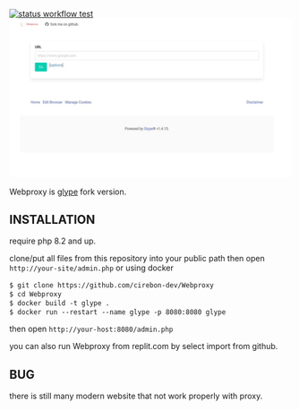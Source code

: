 [![status workflow test](https://github.com/cirebon-dev/Webproxy/actions/workflows/php.yml/badge.svg)](https://github.com/cirebon-dev/Webproxy/actions)
![Screenshot](screenshot.jpg)

Webproxy is [glype](https://github.com/vincentclee/glype) fork version.

## INSTALLATION

require php 8.2 and up.

clone/put all files from this repository into your public path then open `http://your-site/admin.php` or using docker

```
$ git clone https://github.com/cirebon-dev/Webproxy
$ cd Webproxy
$ docker build -t glype .
$ docker run --restart --name glype -p 8080:8080 glype
```
then open `http://your-host:8080/admin.php`

you can also run Webproxy from replit.com by select import from github.

## BUG

there is still many modern website that not work properly with proxy.
